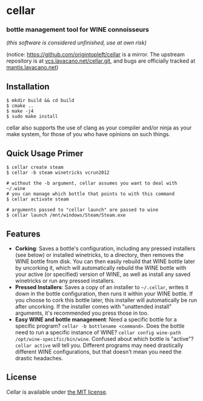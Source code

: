 # cellar
### bottle management tool for WINE connoisseurs
*(this software is considered unfinished, use at own risk)*

(notice: https://github.com/origintopleft/cellar is a mirror. The upstream repository is at [vcs.lavacano.net/cellar.git](http://vcs.lavacano.net/?p=cellar.git), and bugs are officially tracked at [mantis.lavacano.net](http://mantis.lavacano.net))

## Installation

    $ mkdir build && cd build
    $ cmake ..
    $ make -j4
    $ sudo make install

cellar also supports the use of clang as your compiler and/or ninja as your make system, for those of you who have opinions on such things.

## Quick Usage Primer

    $ cellar create steam
    $ cellar -b steam winetricks vcrun2012

    # without the -b argument, cellar assumes you want to deal with ~/.wine
    # you can manage which bottle that points to with this command
    $ cellar activate steam

    # arguments passed to "cellar launch" are passed to wine
    $ cellar launch /mnt/windows/Steam/Steam.exe

## Features
* **Corking**: Saves a bottle's configuration, including any pressed installers (see below) or installed winetricks, to a directory, then removes the WINE bottle from disk.
  You can then easily rebuild that WINE bottle later by uncorking it, which will automatically rebuild the WINE bottle with your active (or specified) version of WINE, as
  well as install any saved winetricks or run any pressed installers.
* **Pressed Installers**: Saves a copy of an installer to `~/.cellar`, writes it down in the bottle configuration, then runs it within your WINE bottle. If you choose to
  cork this bottle later, this installer will automatically be run after uncorking. If the installer comes with "unattended install" arguments, it's recommended you press
  those in too.
* **Easy WINE and bottle management**: Need a specific bottle for a specific program? `cellar -b bottlename <command>`. Does the bottle need to run a specific instance of
  WINE? `cellar config wine-path /opt/wine-specific/bin/wine`. Confused about which bottle is "active"? `cellar active` will tell you. Different programs may need drastically
  different WINE configurations, but that doesn't mean you need the drastic headaches.

## License
Cellar is available under [the MIT license](https://opensource.org/licenses/MIT).
